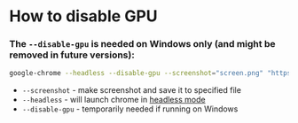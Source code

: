 # How to disable GPU

### The `--disable-gpu` is needed on Windows only (and might be removed in future versions):

```bash
google-chrome --headless --disable-gpu --screenshot="screen.png" "https://github.com"
```

- `--screenshot` - make screenshot and save it to specified file
- `--headless` - will launch chrome in [headless mode](https://developers.google.com/web/updates/2017/04/headless-chrome#cli)
- `--disable-gpu` - temporarily needed if running on Windows


